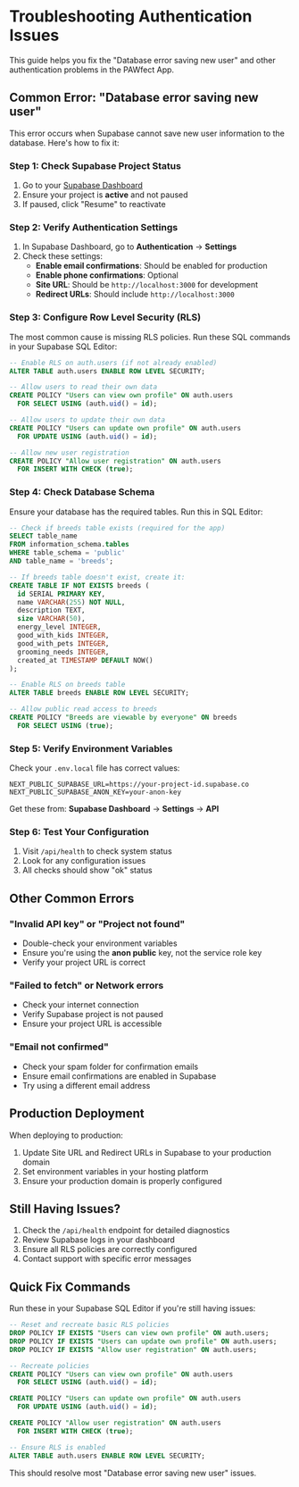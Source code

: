# Troubleshooting Authentication Issues

This guide helps you fix the "Database error saving new user" and other authentication problems in the PAWfect App.

## Common Error: "Database error saving new user"

This error occurs when Supabase cannot save new user information to the database. Here's how to fix it:

### Step 1: Check Supabase Project Status

1. Go to your [Supabase Dashboard](https://supabase.com/dashboard)
2. Ensure your project is **active** and not paused
3. If paused, click "Resume" to reactivate

### Step 2: Verify Authentication Settings

1. In Supabase Dashboard, go to **Authentication** → **Settings**
2. Check these settings:
   - **Enable email confirmations**: Should be enabled for production
   - **Enable phone confirmations**: Optional
   - **Site URL**: Should be `http://localhost:3000` for development
   - **Redirect URLs**: Should include `http://localhost:3000`

### Step 3: Configure Row Level Security (RLS)

The most common cause is missing RLS policies. Run these SQL commands in your Supabase SQL Editor:

```sql
-- Enable RLS on auth.users (if not already enabled)
ALTER TABLE auth.users ENABLE ROW LEVEL SECURITY;

-- Allow users to read their own data
CREATE POLICY "Users can view own profile" ON auth.users
  FOR SELECT USING (auth.uid() = id);

-- Allow users to update their own data  
CREATE POLICY "Users can update own profile" ON auth.users
  FOR UPDATE USING (auth.uid() = id);

-- Allow new user registration
CREATE POLICY "Allow user registration" ON auth.users
  FOR INSERT WITH CHECK (true);
```

### Step 4: Check Database Schema

Ensure your database has the required tables. Run this in SQL Editor:

```sql
-- Check if breeds table exists (required for the app)
SELECT table_name 
FROM information_schema.tables 
WHERE table_schema = 'public' 
AND table_name = 'breeds';

-- If breeds table doesn't exist, create it:
CREATE TABLE IF NOT EXISTS breeds (
  id SERIAL PRIMARY KEY,
  name VARCHAR(255) NOT NULL,
  description TEXT,
  size VARCHAR(50),
  energy_level INTEGER,
  good_with_kids INTEGER,
  good_with_pets INTEGER,
  grooming_needs INTEGER,
  created_at TIMESTAMP DEFAULT NOW()
);

-- Enable RLS on breeds table
ALTER TABLE breeds ENABLE ROW LEVEL SECURITY;

-- Allow public read access to breeds
CREATE POLICY "Breeds are viewable by everyone" ON breeds
  FOR SELECT USING (true);
```

### Step 5: Verify Environment Variables

Check your `.env.local` file has correct values:

```env
NEXT_PUBLIC_SUPABASE_URL=https://your-project-id.supabase.co
NEXT_PUBLIC_SUPABASE_ANON_KEY=your-anon-key
```

Get these from: **Supabase Dashboard** → **Settings** → **API**

### Step 6: Test Your Configuration

1. Visit `/api/health` to check system status
2. Look for any configuration issues
3. All checks should show "ok" status

## Other Common Errors

### "Invalid API key" or "Project not found"
- Double-check your environment variables
- Ensure you're using the **anon public** key, not the service role key
- Verify your project URL is correct

### "Failed to fetch" or Network errors
- Check your internet connection
- Verify Supabase project is not paused
- Ensure your project URL is accessible

### "Email not confirmed"
- Check your spam folder for confirmation emails
- Ensure email confirmations are enabled in Supabase
- Try using a different email address

## Production Deployment

When deploying to production:

1. Update Site URL and Redirect URLs in Supabase to your production domain
2. Set environment variables in your hosting platform
3. Ensure your production domain is properly configured

## Still Having Issues?

1. Check the `/api/health` endpoint for detailed diagnostics
2. Review Supabase logs in your dashboard
3. Ensure all RLS policies are correctly configured
4. Contact support with specific error messages

## Quick Fix Commands

Run these in your Supabase SQL Editor if you're still having issues:

```sql
-- Reset and recreate basic RLS policies
DROP POLICY IF EXISTS "Users can view own profile" ON auth.users;
DROP POLICY IF EXISTS "Users can update own profile" ON auth.users;
DROP POLICY IF EXISTS "Allow user registration" ON auth.users;

-- Recreate policies
CREATE POLICY "Users can view own profile" ON auth.users
  FOR SELECT USING (auth.uid() = id);

CREATE POLICY "Users can update own profile" ON auth.users
  FOR UPDATE USING (auth.uid() = id);

CREATE POLICY "Allow user registration" ON auth.users
  FOR INSERT WITH CHECK (true);

-- Ensure RLS is enabled
ALTER TABLE auth.users ENABLE ROW LEVEL SECURITY;
```

This should resolve most "Database error saving new user" issues.